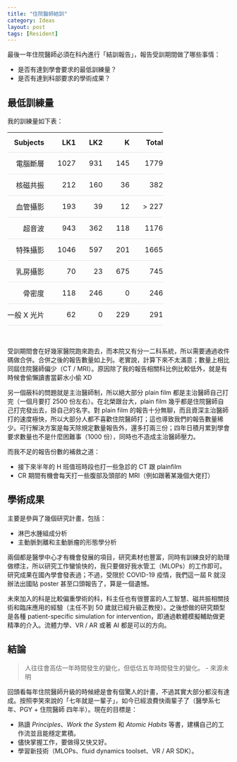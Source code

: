 ```yaml
---
title: "住院醫師結訓"
category: Ideas
layout: post
tags: [Resident]
---
```


<style>
th, td {
  padding: 12px 15px;
  text-align: right;
  border-bottom: 1px solid #e1e1e1;
}

th:first-child,
td:first-child {
  padding-left: 0;
}

th:last-child,
td:last-child {
  padding-right: 0;
}
</style>

最後一年住院醫師必須在科內進行「結訓報告」，報告受訓期間做了哪些事情：

- 是否有達到學會要求的最低訓練量？
- 是否有達到科部要求的學術成果？

## 最低訓練量

我的訓練量如下表：

| Subjects    | LK1  | LK2 | K   | Total |
| ----------- | ---- | --- | --- | ----- |
| 電腦斷層    | 1027 | 931 | 145 | 1779  |
| 核磁共振    | 212  | 160 | 36  | 382   |
| 血管攝影    | 193  | 39  | 12  | > 227 |
| 超音波      | 943  | 362 | 118 | 1176  |
| 特殊攝影    | 1046 | 597 | 201 | 1665  |
| 乳房攝影    | 70   | 23  | 675 | 745   |
| 骨密度      | 118  | 246 | 0   | 246   |
| 一般 X 光片 | 62   | 0   | 229 | 291   |

<br>

受訓期間會在好幾家醫院跑來跑去，而本院又有分一二科系統，所以需要通過收件碼做合併。合併之後的報告數量如上列。老實說，計算下來不太滿意；數量上相比同屆住院醫師偏少（CT / MRI）。原因除了我的報告相關科比例比較低外，就是有時候會偷懶讀書當薪水小偷 XD

另一個蔽科的問題就是主治醫師制，所以絕大部分 plain film 都是主治醫師自己打完（一個月要打 2500 份左右）。在北榮跟台大，plain film 幾乎都是住院醫師自己打完發出去，掛自己的名字。對 plain film 的報告十分無聊，而且資深主治醫師打的速度極快，所以大部分人都不喜歡住院醫師打；這也導致我們的報告數量稀少。可行解決方案是每天除規定數量報告外，還多打兩三份；四年日積月累到學會要求數量也不是什麼困難事（1000 份），同時也不造成主治醫師壓力。

而我不足的報告份數的補救之道：

- 接下來半年的 H 班值班時段也打一些急診的 CT 跟 plainfilm
- CR 期間有機會每天打一些腹部及頭部的 MRI（例如跟著某幾個大佬打）

## 學術成果

主要是參與了幾個研究計畫，包括：

- 淋巴水腫組成分析
- 主動脈剝離和主動脈瘤的形態學分析

兩個都是醫學中心才有機會發展的項目，研究素材也豐富，同時有訓練良好的助理做標注，所以研究工作蠻愉快的，我只要做好我水管工（MLOPs）的工作即可。研究成果在國內學會發表過；不過，受限於 COVID-19 疫情，我們這一屆 R 就沒辦法出國貼 poster 甚至口頭報告了，算是一個遺憾。

未來加入的科是比較偏重學術的科，科主任也有很豐富的人工智慧、磁共振相關技術和臨床應用的經驗（主任不到 50 歲就已經升級正教授）。之後想做的研究類型是各種 patient-specific simulation for intervention，即通過軟體模擬輔助做更精準的介入。流體力學、VR / AR 或著 AI 都是可以的方向。

## 結論

> 人往往會高估一年時間發生的變化，但低估五年時間發生的變化。 - 來源未明

回頭看每年住院醫師升級的時候總是會有個驚人的計畫，不過其實大部分都沒有達成。按照李笑來說的「七年就是一輩子」，如今已經浪費快兩輩子了（醫學系七年、PGY + 住院醫師 四年半）。現在的目標是：

- 熟讀 _Principles_、_Work the System_ 和 _Atomic Habits_ 等書，建構自己的工作流並且能穩定累積。
- 儘快掌握工作，要做得又快又好。
- 學習新技術（MLOPs、fluid dynamics toolset、VR / AR SDK）。
